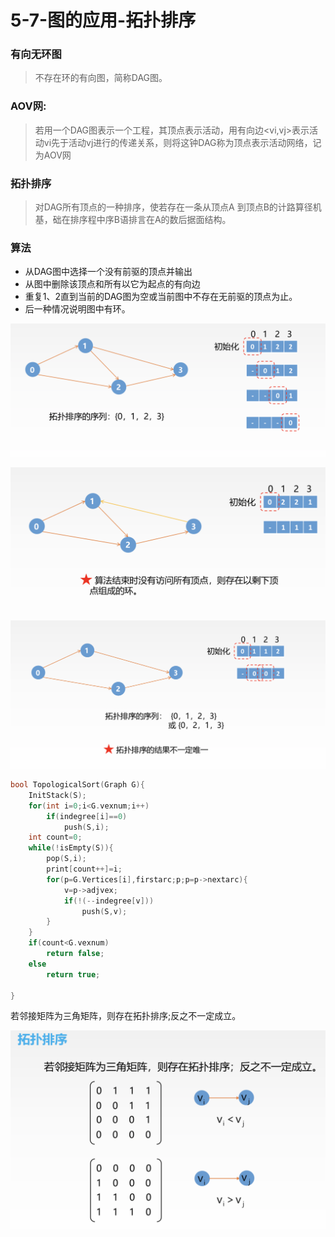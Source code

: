 # 5-7-图的应用-拓扑排序

### 有向无环图

> 不存在环的有向图，简称DAG图。

### AOV网:

> 若用一个DAG图表示一个工程，其顶点表示活动，用有向边&lt;vi,vj&gt;表示活动vi先于活动vj进行的传递关系，则将这钟DAG称为顶点表示活动网络，记为AOV网

### 拓扑排序 

> 对DAG所有顶点的一种排序，使若存在一条从顶点A 到顶点B的计路算径机基，础在排序程中序B语排言在A的数后据面结构。

### 算法

* 从DAG图中选择一个没有前驱的顶点并输出 
* 从图中删除该顶点和所有以它为起点的有向边
* 重复1、2直到当前的DAG图为空或当前图中不存在无前驱的顶点为止。
* 后一种情况说明图中有环。

![](../../.gitbook/assets/image%20%28309%29.png)

![](../../.gitbook/assets/image%20%28212%29.png)

![](../../.gitbook/assets/image%20%28344%29.png)



```c
bool TopologicalSort(Graph G){
    InitStack(S);
    for(int i=0;i<G.vexnum;i++)
        if(indegree[i]==0)
            push(S,i);
    int count=0;
    while(!isEmpty(S)){
        pop(S,i);
        print[count++]=i;
        for(p=G.Vertices[i],firstarc;p;p=p->nextarc){
            v=p->adjvex;
            if(!(--indegree[v]))
                push(S,v);
        }
    }
    if(count<G.vexnum)
        return false;
    else
        return true;
    
}
```

若邻接矩阵为三角矩阵，则存在拓扑排序;反之不一定成立。

![](../../.gitbook/assets/image%20%2847%29.png)

